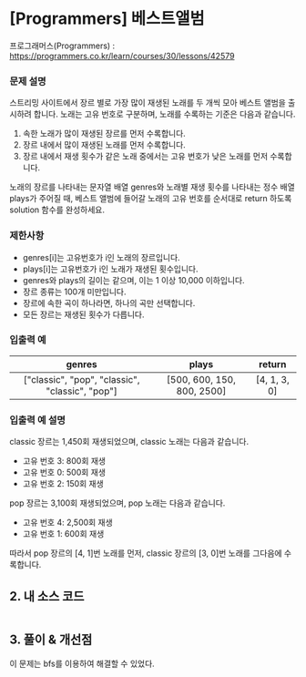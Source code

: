 # [Programmers] 베스트앨범

프로그래머스(Programmers) : https://programmers.co.kr/learn/courses/30/lessons/42579

### 문제 설명

스트리밍 사이트에서 장르 별로 가장 많이 재생된 노래를 두 개씩 모아 베스트 앨범을 출시하려 합니다. 노래는 고유 번호로 구분하며, 노래를 수록하는 기준은 다음과 같습니다.

1. 속한 노래가 많이 재생된 장르를 먼저 수록합니다.
2. 장르 내에서 많이 재생된 노래를 먼저 수록합니다.
3. 장르 내에서 재생 횟수가 같은 노래 중에서는 고유 번호가 낮은 노래를 먼저 수록합니다.

노래의 장르를 나타내는 문자열 배열 genres와 노래별 재생 횟수를 나타내는 정수 배열 plays가 주어질 때, 베스트 앨범에 들어갈 노래의 고유 번호를 순서대로 return 하도록 solution 함수를 완성하세요.

### 제한사항

- genres[i]는 고유번호가 i인 노래의 장르입니다.
- plays[i]는 고유번호가 i인 노래가 재생된 횟수입니다.
- genres와 plays의 길이는 같으며, 이는 1 이상 10,000 이하입니다.
- 장르 종류는 100개 미만입니다.
- 장르에 속한 곡이 하나라면, 하나의 곡만 선택합니다.
- 모든 장르는 재생된 횟수가 다릅니다.

### 입출력 예

|                     genres                      |           plays            |    return    |
| :---------------------------------------------: | :------------------------: | :----------: |
| ["classic", "pop", "classic", "classic", "pop"] | [500, 600, 150, 800, 2500] | [4, 1, 3, 0] |

### 입출력 예 설명

classic 장르는 1,450회 재생되었으며, classic 노래는 다음과 같습니다.

- 고유 번호 3: 800회 재생
- 고유 번호 0: 500회 재생
- 고유 번호 2: 150회 재생

pop 장르는 3,100회 재생되었으며, pop 노래는 다음과 같습니다.

- 고유 번호 4: 2,500회 재생
- 고유 번호 1: 600회 재생

따라서 pop 장르의 [4, 1]번 노래를 먼저, classic 장르의 [3, 0]번 노래를 그다음에 수록합니다.

## 2. 내 소스 코드

```javascript

```

## 3. 풀이 & 개선점

이 문제는 bfs를 이용하여 해결할 수 있었다.
